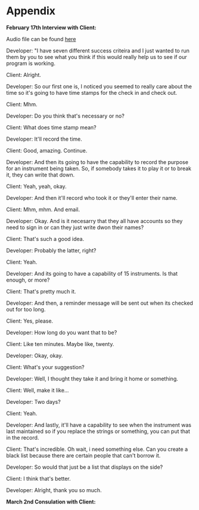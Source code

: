 Appendix
========

**February 17th Interview with Client:**

Audio file can be found [here](https://drive.google.com/open?id=1EbuUzuqCEfs5heWXl9OmwkrnYHFIxQuA)

Developer: "I have seven different success criteira and I just wanted to run them by you to see what you think if this would really help us to see if our program is working.

Client: Alright.

Developer: So our first one is, I noticed you seemed to really care about the time so it's going to have time stamps for the check in and check out.

Client: Mhm.

Developer: Do you think that's necessary or no?

Client: What does time stamp mean?

Developer: It'll record the time.

Client: Good, amazing. Continue.

Developer: And then its going to have the capability to record the purpose for an instrument being taken. So, if somebody takes it to play it or to break it, they can write that down.

Client: Yeah, yeah, okay.

Developer: And then it'll record who took it or they'll enter their name.

Client: Mhm, mhm. And email.

Developer: Okay. And is it necesarry that they all have accounts so they need to sign in or can they just write dwon their names?

Client: That's such a good idea. 

Developer: Probably the latter, right?

Client: Yeah.

Developer: And its going to have a capability of 15 instruments. Is that enough, or more?

Client: That's pretty much it.

Developer: And then, a reminder message will be sent out when its checked out for too long.

Client: Yes, please.

Developer: How long do you want that to be?

Client: Like ten minutes. Maybe like, twenty.

Developer: Okay, okay.

Client: What's your suggestion?

Developer: Well, I thought they take it and bring it home or something.

Client: Well, make it like...

Developer: Two days?

Client: Yeah.

Developer: And lastly, it'll have a capability to see when the instrument was last maintained so if you replace the strings or something, you can put that in the record.

Client: That's incredible. Oh wait, i need something else. Can you create a black list because there are certain people that can't borrow it.

Developer: So would that just be a list that displays on the side?

Client: I think that's better. 

Developer: Alright, thank you so much.

**March 2nd Consulation with Client:**
